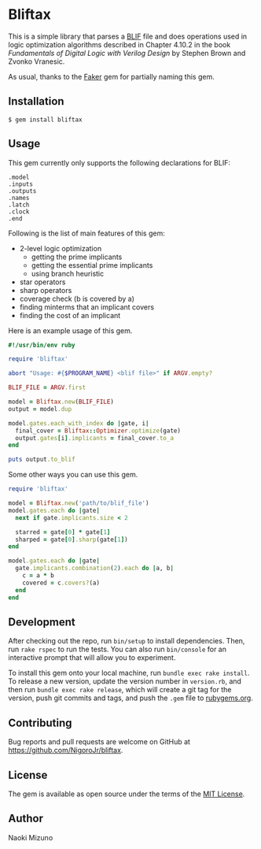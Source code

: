 # Bliftax

This is a simple library that parses a
[BLIF](https://www.ece.cmu.edu/~ee760/760docs/blif.pdf) file and does
operations used in logic optimization algorithms described in Chapter 4.10.2
in the book _Fundamentals of Digital Logic with Verilog Design_ by Stephen
Brown and Zvonko Vranesic.

As usual, thanks to the [Faker](https://github.com/stympy/faker) gem for
partially naming this gem.

## Installation

    $ gem install bliftax

## Usage

This gem currently only supports the following declarations for BLIF:

```
.model
.inputs
.outputs
.names
.latch
.clock
.end
```

Following is the list of main features of this gem:

* 2-level logic optimization
    - getting the prime implicants
    - getting the essential prime implicants
    - using branch heuristic
* star operators
* sharp operators
* coverage check (b is covered by a)
* finding minterms that an implicant covers
* finding the cost of an implicant

Here is an example usage of this gem.

```ruby
#!/usr/bin/env ruby

require 'bliftax'

abort "Usage: #{$PROGRAM_NAME} <blif file>" if ARGV.empty?

BLIF_FILE = ARGV.first

model = Bliftax.new(BLIF_FILE)
output = model.dup

model.gates.each_with_index do |gate, i|
  final_cover = Bliftax::Optimizer.optimize(gate)
  output.gates[i].implicants = final_cover.to_a
end

puts output.to_blif
```

Some other ways you can use this gem.

```ruby
require 'bliftax'

model = Bliftax.new('path/to/blif_file')
model.gates.each do |gate|
  next if gate.implicants.size < 2

  starred = gate[0] * gate[1]
  sharped = gate[0].sharp(gate[1])
end

model.gates.each do |gate|
  gate.implicants.combination(2).each do |a, b|
    c = a * b
    covered = c.covers?(a)
  end
end
```

## Development

After checking out the repo, run `bin/setup` to install dependencies. Then,
run `rake rspec` to run the tests. You can also run `bin/console` for an
interactive prompt that will allow you to experiment.

To install this gem onto your local machine, run `bundle exec rake install`.
To release a new version, update the version number in `version.rb`, and then
run `bundle exec rake release`, which will create a git tag for the version,
push git commits and tags, and push the `.gem` file to
[rubygems.org](https://rubygems.org).

## Contributing

Bug reports and pull requests are welcome on GitHub at
https://github.com/NigoroJr/bliftax.

## License

The gem is available as open source under the terms of the [MIT
License](http://opensource.org/licenses/MIT).

## Author
Naoki Mizuno
